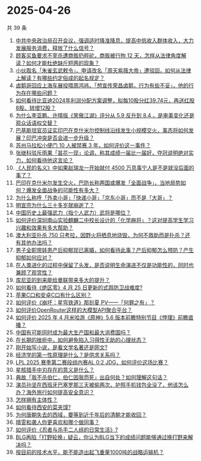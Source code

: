 # 2025-04-26

共 39 条

<!-- BEGIN -->
<!-- 最后更新时间 Sat Apr 26 2025 02:20:11 GMT+0800 (China Standard Time) -->

1. [中共中央政治局召开会议，强调适时降准降息，提高中低收入群体收入，大力发展服务消费，释放了什么信号？](https://www.zhihu.com/question/1899099045215045400)
1. [顾客买鱼要求不宰杀遭商贩扔秤砣，商贩被行拘 12 天，怎样从法律角度解读？如何才能杜绝缺斤短两的现象？](https://www.zhihu.com/question/1898703982794352600)
1. [小伙取名「朱雀玄武敕令」，申请改名「周天紫薇大帝」遭驳回，如何从法律上解读？有哪些约定俗成的起名规定？](https://www.zhihu.com/question/1899124986742043100)
1. [卤鹅哥回应上海车展投喂周鸿祎，「想宣传荣昌卤鹅，行为有些不妥」，他的行为存在哪些问题？](https://www.zhihu.com/question/1898782554867331600)
1. [如何看待比亚迪2024年利润分配方案调整，拟每10股分红39.74元，再送红股8股、转增12股？](https://www.zhihu.com/question/1898142485450068500)
1. [为什么李亚鹏、许晴版《笑傲江湖》评分从 5.9 反升到 8.4 ，是审美变化还是观众话语权交替？](https://www.zhihu.com/question/542184775)
1. [巴基斯坦官员证实印巴在克什米尔控制线沿线发生小规模交火，事态将如何发展？印巴冲突是否会进一步升级？](https://www.zhihu.com/question/1899133507340576300)
1. [苏州马拉松小便门 10 人被禁赛 3 年，如何评价这一事件？](https://www.zhihu.com/question/1899032893747099100)
1. [张继科驳斥雨果「昙花一现」论调，称其成绩一届比一届好，夺冠说明绝对实力，如何看待他这言论？](https://www.zhihu.com/question/1899049985120625000)
1. [《人民的名义》中如果赵瑞龙一开始就付 4500 万息事宁人是不是就没后面的事了？](https://www.zhihu.com/question/58848165)
1. [巴印在克什米尔发生交火，巴防长称两国或爆发「全面战争」，当地局势如何？爆发全面战争的可能性有多大？](https://www.zhihu.com/question/1899166570804115500)
1. [为什么称呼「外卖小哥」「快递小哥」「京东小哥」而不是「大哥」？](https://www.zhihu.com/question/1898667575707154000)
1. [明宣宗为什么三十多岁就崩逝了？](https://www.zhihu.com/question/1898267129070987300)
1. [中国历史上最强武力（指个人武力）武将是哪位？](https://www.zhihu.com/question/593575097)
1. [如何评价深圳南山实验麒麟二中校长设计的「化学麻将」？这对提高学生学习兴趣和效果有多大帮助？](https://www.zhihu.com/question/1898451330474947000)
1. [澳大利亚扑杀 750 只考拉，因野火将栖息地烧毁，为何不救助而是扑杀？还有其他办法吗？](https://www.zhihu.com/question/1898913754600708000)
1. [男子全职带娃患产后抑郁现已离婚，如何看待此事？产后抑郁怎么预防？产生抑郁如何应对？](https://www.zhihu.com/question/1898311003843860500)
1. [在人类进化的过程中保留了头发，是否说明生命演进不仅是功能性的，同时也兼顾了观赏性？](https://www.zhihu.com/question/1898180827717797400)
1. [库尼亚的到来能给曼联带来多大的提升？](https://www.zhihu.com/question/1898447863798818300)
1. [如何看待《绝区零》4 月 25 日更新的式舆防卫战难度?](https://www.zhihu.com/question/1898998964088465000)
1. [苹果C口和安卓C口有什么区别？](https://www.zhihu.com/question/646909743)
1. [如何评价《崩坏：星穹铁道》那刻夏 PV——「何罪之有」？](https://www.zhihu.com/question/1899078725934487300)
1. [如何评价OpenRouter这样的大模型API聚合平台？](https://www.zhihu.com/question/1888935343430013000)
1. [如何评价 2025 年 4 月米哈游《原神》5.6 版本前瞻特别节目《悖理》前瞻直播？](https://www.zhihu.com/question/1898831448447887000)
1. [中国有可能同时成为最大生产国和最大消费国吗？](https://www.zhihu.com/question/1898704682098099200)
1. [在长期的挫折中，如何避免陷入习得性无助的心理状态？](https://www.zhihu.com/question/1888970264924095500)
1. [刚开始写小说，是看文学名著还是网文?](https://www.zhihu.com/question/1896675223182496000)
1. [经济学的第一性原理是什么？是供求关系吗？](https://www.zhihu.com/question/1899042469057880300)
1. [LPL 2025 赛季第二赛段组内赛AL 0:2 JDG，如何评价这场比赛？](https://www.zhihu.com/question/1898834818063659800)
1. [星核猎手中刃存在的意义是什么？](https://www.zhihu.com/question/1898783527522276400)
1. [典故「我不杀伯仁，伯仁因我而死」出自何处？如何理解这句话？](https://www.zhihu.com/question/1895054628925723100)
1. [演员孙坚在西班牙巴塞罗那三天被偷两次，护照手机钱包全没了，他该怎么办？海外旅行如何提高安全意识？](https://www.zhihu.com/question/1898807797098965000)
1. [怎样拥有主体性？](https://www.zhihu.com/question/615614741)
1. [如何看待西安的菜夹馍?](https://www.zhihu.com/question/1893973027651297500)
1. [为何唐朝失去的西域，要等到近千年后的清朝才能收回？](https://www.zhihu.com/question/1896427341653206800)
1. [晴雯和袭人你更喜欢和哪个做同事？](https://www.zhihu.com/question/1892290856091879000)
1. [如何评价《忍者与杀手二人组的日常生活》?](https://www.zhihu.com/question/1894191504798486800)
1. [BLG再陷「打野轮换」疑云，你认为BLG当下的成绩问题能够通过换打野来解决吗？](https://www.zhihu.com/question/1899034115799491300)
1. [按目前的技术水平，能不能造出起飞重量1000吨的战略运输机？](https://www.zhihu.com/question/1896601742474454800)

<!-- END -->
